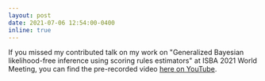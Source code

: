 ```yaml
---
layout: post
date: 2021-07-06 12:54:00-0400
inline: true
---
```


If you missed my contributed talk on my work on "Generalized Bayesian likelihood-free inference using scoring rules estimators" at ISBA 2021 World Meeting, you can find the pre-recorded video [here on YouTube](https://www.youtube.com/watch?v=mqlbVzTxgaQ).

